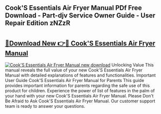 ## Cook'S Essentials Air Fryer Manual PDf Free Download - Part-djv Service Owner Guide - User Repair Edition zNZzR

# <h2><a href="http://cf22153.oget.top/?id=Cook%27S+Essentials+Air+Fryer+Manual">🔗Download New 👉🔴 Cook'S Essentials Air Fryer Manual</a></h2>

[![Cook'S Essentials Air Fryer Manual new download](https://i.imgur.com/5g1atiW.png)](http://cf22153.oget.top/?id=Cook%27S+Essentials+Air+Fryer+Manual)
Unlocking Value This manual reveals the full value of your new Cook'S Essentials Air Fryer Manual with detailed explanations of features and functionalities. Important User Guide Cook'S Essentials Air Fryer Manual for Parents This guide provides important information for parents regarding the safe use of this product for children. Experience the power of list of features in the palm of your hand with your new Cook'S Essentials Air Fryer Manual. Please Don't Be Afraid to Ask Cook'S Essentials Air Fryer Manual. Our customer support team is ready to answer your questions.
